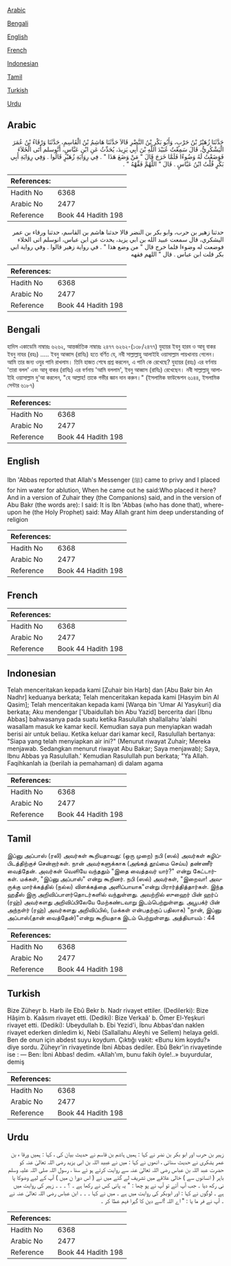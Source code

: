 [Arabic](#arabic)

[Bengali](#bengali)

[English](#english)

[French](#french)

[Indonesian](#indonesian)

[Tamil](#tamil)

[Turkish](#turkish)

[Urdu](#urdu)

## Arabic


<div dir="rtl" lang="ar" style={{fontSize:'larger',backgroundColor:'#f8f9fa',padding:20}}>
حَدَّثَنَا زُهَيْرُ بْنُ حَرْبٍ، وَأَبُو بَكْرِ بْنُ النَّضْرِ قَالاَ حَدَّثَنَا هَاشِمُ بْنُ الْقَاسِمِ، حَدَّثَنَا وَرْقَاءُ بْنُ عُمَرَ الْيَشْكُرِيُّ، قَالَ سَمِعْتُ عُبَيْدَ اللَّهِ بْنَ أَبِي يَزِيدَ، يُحَدِّثُ عَنِ ابْنِ عَبَّاسٍ، أَنَّوسلم أَتَى الْخَلاَءَ فَوَضَعْتُ لَهُ وَضُوءًا فَلَمَّا خَرَجَ قَالَ ‏"‏ مَنْ وَضَعَ هَذَا ‏"‏ ‏.‏ فِي رِوَايَةِ زُهَيْرٍ قَالُوا ‏.‏ وَفِي رِوَايَةِ أَبِي بَكْرٍ قُلْتُ ابْنُ عَبَّاسٍ ‏.‏ قَالَ ‏"‏ اللَّهُمَّ فَقِّهْهُ ‏"‏ ‏.‏
</div>
<div style={{backgroundColor:'#f8f9fa',padding:20, marginBottom: 10}}><table> <thead> <tr> <th>References:</th> <th></th> </tr> </thead> <tbody><tr><td>Hadith No</td><td>6368</td></tr><tr><td>Arabic No</td><td>2477</td></tr><tr><td>Reference</td><td>Book 44 Hadith 198</td></tr></tbody></table></div>


<div dir="rtl" lang="ar" style={{fontSize:'larger',backgroundColor:'#f8f9fa',padding:20}}>
حدثنا زهير بن حرب، وابو بكر بن النضر قالا حدثنا هاشم بن القاسم، حدثنا ورقاء بن عمر اليشكري، قال سمعت عبيد الله بن ابي يزيد، يحدث عن ابن عباس، انوسلم اتى الخلاء فوضعت له وضوءا فلما خرج قال " من وضع هذا " . في رواية زهير قالوا . وفي رواية ابي بكر قلت ابن عباس . قال " اللهم فقهه
</div>
<div style={{backgroundColor:'#f8f9fa',padding:20, marginBottom: 10}}><table> <thead> <tr> <th>References:</th> <th></th> </tr> </thead> <tbody><tr><td>Hadith No</td><td>6368</td></tr><tr><td>Arabic No</td><td>2477</td></tr><tr><td>Reference</td><td>Book 44 Hadith 198</td></tr></tbody></table></div>

## Bengali


<div dir="ltr" lang="bn" style={{fontSize:'larger',backgroundColor:'#f8f9fa',padding:20}}>
হাদিস একাডেমি নাম্বারঃ ৬২৬২, আন্তর্জাতিক নাম্বারঃ ২৪৭৭ ৬২৬২-(১৩৮/২৪৭৭) যুহায়র ইবনু হারব ও আবূ বাকর ইবনু নাযর (রহঃ) ..... ইবনু আব্বাস (রাযিঃ) হতে বর্ণিত যে, নবী সাল্লাল্লাহু আলাইহি ওয়াসাল্লাম পায়খানায় গেলেন। আমি তার জন্য ওযুর পানি রাখলাম। তিনি হাজত শেষে প্রশ্ন করলেন, এ পানি কে রেখেছে? যুহায়র (রহঃ) এর বর্ণনায় 'তারা বলল' এবং আবূ বাকর (রাযিঃ) এর বর্ণনায় 'আমি বললাম', ইবনু আব্বাস (রাযিঃ) রেখেছেন। নবী সাল্লাল্লাহু আলাইহি ওয়াসাল্লাম দু'আ করলেন, "হে আল্লাহ! তাকে গভীর জ্ঞান দান করুন।" (ইসলামিক ফাউন্ডেশন ৬১৪৪, ইসলামিক সেন্টার ৬১৮৭)
</div>
<div style={{backgroundColor:'#f8f9fa',padding:20, marginBottom: 10}}><table> <thead> <tr> <th>References:</th> <th></th> </tr> </thead> <tbody><tr><td>Hadith No</td><td>6368</td></tr><tr><td>Arabic No</td><td>2477</td></tr><tr><td>Reference</td><td>Book 44 Hadith 198</td></tr></tbody></table></div>

## English


<div dir="ltr" lang="en" style={{fontSize:'larger',backgroundColor:'#f8f9fa',padding:20}}>
Ibn 'Abbas reported that Allah's Messenger (ﷺ) came to privy and I placed for him water for ablution, When he came out he said:Who placed it here? And in a version of Zuhair they (the Companions) said, and in the version of Abu Bakr (the words are): I said: It is Ibn 'Abbas (who has done that), whereupon he (the Holy Prophet) said: May Allah grant him deep understanding of religion
</div>
<div style={{backgroundColor:'#f8f9fa',padding:20, marginBottom: 10}}><table> <thead> <tr> <th>References:</th> <th></th> </tr> </thead> <tbody><tr><td>Hadith No</td><td>6368</td></tr><tr><td>Arabic No</td><td>2477</td></tr><tr><td>Reference</td><td>Book 44 Hadith 198</td></tr></tbody></table></div>

## French


<div dir="ltr" lang="fr" style={{fontSize:'larger',backgroundColor:'#f8f9fa',padding:20}}>

</div>
<div style={{backgroundColor:'#f8f9fa',padding:20, marginBottom: 10}}><table> <thead> <tr> <th>References:</th> <th></th> </tr> </thead> <tbody><tr><td>Hadith No</td><td>6368</td></tr><tr><td>Arabic No</td><td>2477</td></tr><tr><td>Reference</td><td>Book 44 Hadith 198</td></tr></tbody></table></div>

## Indonesian


<div dir="ltr" lang="id" style={{fontSize:'larger',backgroundColor:'#f8f9fa',padding:20}}>
Telah menceritakan kepada kami [Zuhair bin Harb] dan [Abu Bakr bin An Nadhr] keduanya berkata; Telah menceritakan kepada kami [Hasyim bin Al Qasim]; Telah menceritakan kepada kami [Warqa bin 'Umar Al Yasykuri] dia berkata; Aku mendengar ['Ubaidullah bin Abu Yazid] bercerita dari [Ibnu Abbas] bahwasanya pada suatu ketika Rasulullah shallallahu 'alaihi wasallam masuk ke kamar kecil. Kemudian saya pun menyiapkan wadah berisi air untuk beliau. Ketika keluar dari kamar kecil, Rasulullah bertanya: "Siapa yang telah menyiapkan air ini?" (Menurut riwayat Zuhair; Mereka menjawab. Sedangkan menurut riwayat Abu Bakar; Saya menjawab); Saya, Ibnu Abbas ya Rasulullah.' Kemudian Rasulullah pun berkata; "Ya Allah. Faqihkanlah ia (berilah ia pemahaman) di dalam agama
</div>
<div style={{backgroundColor:'#f8f9fa',padding:20, marginBottom: 10}}><table> <thead> <tr> <th>References:</th> <th></th> </tr> </thead> <tbody><tr><td>Hadith No</td><td>6368</td></tr><tr><td>Arabic No</td><td>2477</td></tr><tr><td>Reference</td><td>Book 44 Hadith 198</td></tr></tbody></table></div>

## Tamil


<div dir="ltr" lang="ta" style={{fontSize:'larger',backgroundColor:'#f8f9fa',padding:20}}>
இப்னு அப்பாஸ் (ரலி) அவர்கள் கூறியதாவது: (ஒரு முறை) நபி (ஸல்) அவர்கள் கழிப்பிடத்திற்குச் சென்றார்கள். நான் அவர்களுக்காக (அங்கத் தூய்மை செய்ய) தண்ணீர் வைத்தேன். அவர்கள் வெளியே வந்ததும் "இதை வைத்தவர் யார்?" என்று கேட்டார்கள். மக்கள், "இப்னு அப்பாஸ்" என்று கூறினர். நபி (ஸல்) அவர்கள், "இறைவா! அவருக்கு மார்க்கத்தில் (நல்ல) விளக்கத்தை அளிப்பாயாக"என்று பிரார்த்தித்தார்கள். இந்த ஹதீஸ் இரு அறிவிப்பாளர்தொடர்களில் வந்துள்ளது. அவற்றில் ஸுஹைர் பின் ஹர்ப் (ரஹ்) அவர்களது அறிவிப்பிலேயே மேற்கண்டவாறு இடம்பெற்றுள்ளது. அபூபக்ர் பின் அந்நள்ர் (ரஹ்) அவர்களது அறிவிப்பில், (மக்கள் என்பதற்குப் பதிலாக) "நான், இப்னு அப்பாஸ்(தான் வைத்தேன்)"என்று கூறியதாக இடம் பெற்றுள்ளது. அத்தியாயம் : 44
</div>
<div style={{backgroundColor:'#f8f9fa',padding:20, marginBottom: 10}}><table> <thead> <tr> <th>References:</th> <th></th> </tr> </thead> <tbody><tr><td>Hadith No</td><td>6368</td></tr><tr><td>Arabic No</td><td>2477</td></tr><tr><td>Reference</td><td>Book 44 Hadith 198</td></tr></tbody></table></div>

## Turkish


<div dir="ltr" lang="tr" style={{fontSize:'larger',backgroundColor:'#f8f9fa',padding:20}}>
Bize Züheyr b. Harb ile Ebû Bekr b. Nadr rivayet ettiler. (Dedilerki): Bize Hâşim b. Kaâsım rivayet etti. (Dediki): Bize Verkaâ' b. Ömer El-Yeşkuri rivayet etti. (Dediki): Ubeydullah b. Ebi Yezid'i, İbnu Abbas'dan naklen rivayet ederken dinledim ki, Nebi (Sallallahu Aleyhi ve Sellem) helaya geldi. Ben de onun için abdest suyu koydum. Çıktığı vakit: «Bunu kim koydu?» diye sordu. Züheyr'in rivayetinde İbni Abbas dediler. Ebû Bekr'in rivayetinde ise : — Ben: İbni Abbas! dedim. «Allah'ım, bunu fakih öyle!..» buyurdular, demiş
</div>
<div style={{backgroundColor:'#f8f9fa',padding:20, marginBottom: 10}}><table> <thead> <tr> <th>References:</th> <th></th> </tr> </thead> <tbody><tr><td>Hadith No</td><td>6368</td></tr><tr><td>Arabic No</td><td>2477</td></tr><tr><td>Reference</td><td>Book 44 Hadith 198</td></tr></tbody></table></div>

## Urdu


<div dir="rtl" lang="ur" style={{fontSize:'larger',backgroundColor:'#f8f9fa',padding:20}}>
زہیر بن حرب اور ابو بکر بن نضر نے کہا : ہمیں ہاشم بن قاسم نے حدیث بیان کی ، کہا : ہمیں ورقا ء بن عمر یشکری نے حدیث سنائی ، انھوں نے کہا : میں نے عبید اللہ بن ابی یزید رضی اللہ تعالیٰ عنہ کو حضرت عبد اللہ بن عباس رضی اللہ تعالیٰ عنہ سے روایت کرتے ہو ئے سنا ، رسول اللہ صلی اللہ علیہ وسلم باہر ( انسانوں سے ) خالی علاقے میں تشریف لے گئے میں نے ( اس دورا ن میں ) آپ کے لیے وضوکا پا نی رکھ دیا ۔ جب آپ آئے تو آپ نے پو چھا : " یہ پانی کس نے رکھا ہے ۔ ؟ ۔ ۔ ۔ زہیر کی روایت میں ہے ۔ لوگوں نے کہا : اور ابوبکر کی روایت میں ہے ۔ میں نے کہا ۔ ۔ ۔ ابن عباس رضی اللہ تعالیٰ عنہ نے ۔ آپ نے فر ما یا : " اے اللہ !اسے دین کا گہرا فہم عطا کر ۔
</div>
<div style={{backgroundColor:'#f8f9fa',padding:20, marginBottom: 10}}><table> <thead> <tr> <th>References:</th> <th></th> </tr> </thead> <tbody><tr><td>Hadith No</td><td>6368</td></tr><tr><td>Arabic No</td><td>2477</td></tr><tr><td>Reference</td><td>Book 44 Hadith 198</td></tr></tbody></table></div>
